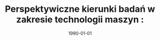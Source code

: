 ---
# Documentation: https://wowchemy.com/docs/managing-content/

title: 'Perspektywiczne kierunki badań w zakresie technologii maszyn :'
subtitle: ''
summary: ''
authors:
- Monika Krzyżak
- kwasnicka
tags: []
categories: []
date: '1990-01-01'
lastmod: 2022-10-07T04:59:03Z
featured: false
draft: false

# Featured image
# To use, add an image named `featured.jpg/png` to your page's folder.
# Focal points: Smart, Center, TopLeft, Top, TopRight, Left, Right, BottomLeft, Bottom, BottomRight.
image:
  caption: ''
  focal_point: ''
  preview_only: false

# Projects (optional).
#   Associate this post with one or more of your projects.
#   Simply enter your project's folder or file name without extension.
#   E.g. `projects = ["internal-project"]` references `content/project/deep-learning/index.md`.
#   Otherwise, set `projects = []`.
projects: []
publishDate: '2022-10-07T04:59:02.377070Z'
publication_types:
- '6'
abstract: ''
publication: '*Metody i praktyka badań prognostycznych dotyczących kierunków rozwoju
  nauki i techniki. Cz. 3.*'
---